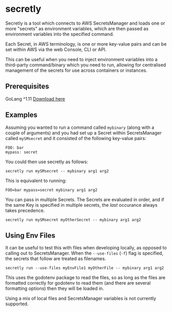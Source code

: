 # secretly

Secretly is a tool which connects to AWS SecretsManager and loads one or more "secrets" as environment variables, which are then passed as environment variables into the specified command.

Each Secret, in AWS terminology, is one or more key-value pairs and can be set within AWS via the web Console, CLI or API.

This can be useful when you need to inject environment variables into a third-party command/binary which you need to run, allowing for centralised management of the secrets for use across containers or instances.  

## Prerequisites

GoLang ^1.11 [Download here](https://golang.org/project/)

## Examples

Assuming you wanted to run a command called `mybinary` (along with a couple of arguments) and you had set up a Secret within SecretsManager called `mySMsecret` and it consisted of the following key-value pairs:

```
FOO: bar
mypass: secret
```

You could then use secretly as follows:

```
secretly run mySMsecret -- mybinary arg1 arg2
```

This is equivalent to running:

```
FOO=bar mypass=secret mybinary arg1 arg2
```

You can pass in multiple Secrets. The Secrets are evaluated in order, and if the same Key is specified in multiple secrets, the _last_ occurance always takes precedence.

```
secretly run mySMsecret myOtherSecret -- mybinary arg1 arg2
```

## Using Env Files

It can be useful to test this with files when developing locally, as opposed to calling out to SecretsManager. When the `--use-files` (`-f`) flag is specified, the secrets that follow are treated as filenames.

```
secretly run --use-files myEnvFile1 myOtherFile -- mybinary arg1 arg2
```

This uses the godotenv package to read the files, so as long as the files are formatted correctly for godotenv to read them (and there are several formatting options) then they will be loaded in.

Using a mix of local files and SecretsManager variables is not currently supported.